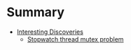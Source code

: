 # Summary

- [Interesting Discoveries](./interesting-discoveries/README.md
)
    - [Stopwatch thread mutex problem](./interesting-discoveries/stopwatch-thread-mutex-problem.md)
